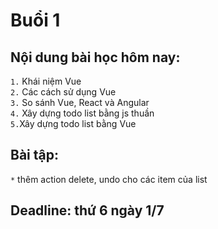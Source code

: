 # Buổi 1

## Nội dung bài học hôm nay:  
  
`1.` Khái niệm Vue  
`2.` Các cách sử dụng Vue  
`3.` So sánh Vue, React và Angular  
`4.` Xây dựng todo list bằng js thuần  
`5.`Xây dựng todo list bằng Vue  
  
## Bài tập: 
  
`*` thêm action delete, undo cho các item của list  
  
## Deadline: thứ 6 ngày 1/7  
  
